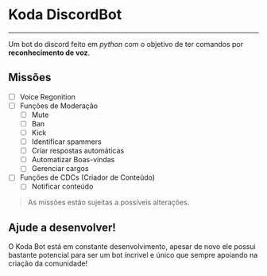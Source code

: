 # Koda DiscordBot

***

Um bot do discord feito em *python* com o objetivo de ter comandos por **reconhecimento de voz**.

## Missões

- [ ] Voice Regonition
- [ ] Funções de Moderação
    - [ ] Mute
    - [ ] Ban
    - [ ] Kick
    - [ ] Identificar spammers
    - [ ] Criar respostas automáticas
    - [ ] Automatizar Boas-vindas
    - [ ] Gerenciar cargos
- [ ] Funções de CDCs (Criador de Conteúdo)
    - [ ] Notificar conteúdo

>As missões estão sujeitas a possíveis alterações.

## Ajude a desenvolver!
O Koda Bot está em constante desenvolvimento, apesar de novo ele possui bastante potencial para ser um bot íncrivel e único que sempre apoiando na criação da comunidade!
